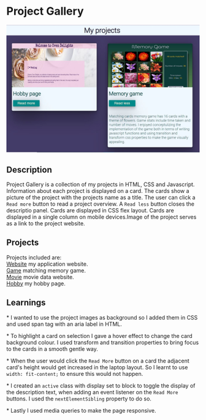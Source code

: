 # Project Gallery

![Project Gallery](./images/site-pic.JPG "PG")

## Description

Project Gallery is a collection of my projects in HTML, CSS and Javascript. Information about each project is displayed on a card. The cards show a picture of the project with the projects name as a title. The user can click a `Read more` button to read a project overview. A `Read less` button closes the descriptio panel. Cards are displayed in CSS flex layout. Cards are displayed in a single column on mobile devices.Image of the project serves as a link to the project website.

## Projects

Projects included are:  
[Website](https://pip.pypa.io/en/stable/) my application website.  
[Game](https://pip.pypa.io/en/stable/) matching memory game.  
[Movie](https://pip.pypa.io/en/stable/) movie data website.  
[Hobby](https://pip.pypa.io/en/stable/) my hobby page.

## Learnings

\* I wanted to use the project images as background so I added them in CSS and used span tag with an aria label in HTML.

\* To highlight a card on selection I gave a hover effect to change the card background colour. I used transform and transition properties to bring focus to the cards in a smooth gentle way.

\* When the user would click the `Read More` button on a card the adjacent card's height would get increased in the laptop layout. So I learnt to use `width: fit-content;` to ensure this would not happen.

\* I created an `active` class with display set to block to toggle the display of the description text, when adding an event listener on the `Read More` buttons. I used the `nextElementSibling` property to do so.

\* Lastly I used media queries to make the page responsive.
